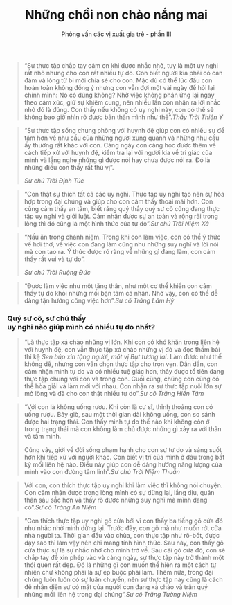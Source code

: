 ﻿---
title: Những chồi non chào nắng mai
id: nhung-choi-non-chao-nang-mai-3
preceeding_full_page_image_A4: "article2023/young-ones/A4 - Mindful Manner Question.png"
preceeding_full_page_image_Letter: "article2023/young-ones/Letter - Mindful Manner Question.png"
author: Phỏng vấn các vị xuất gia trẻ - phần III
---

<!-- MINDFUL MANNERS -->

> “Sự thực tập chắp tay cảm ơn khi được nhắc nhở, tuy là một uy nghi rất nhỏ nhưng cho con rất nhiều tự do. Con biết người kia phải có can đảm và lòng từ bi mới chia sẻ cho con. Mặc dù có thể lúc đầu con hoàn toàn không đồng ý nhưng con vẫn đợi một vài ngày để hỏi lại chính mình: Nó có đúng không? Nhờ việc không phản ứng lại ngay theo cảm xúc, giữ sự khiêm cung, nên nhiều lần con nhận ra lời nhắc nhở đó là đúng. Con thấy nếu không có uy nghi này, con có thể sẽ không bao giờ nhìn rõ được bản thân mình như thế”.<cite>Thầy Trời Thiện Ý</cite>
<!-- Ở ngoài đời, tại nơi làm việc, nếu ai đó nhắc nhở mình, họ trông đợi một câu trả lời và phản hồi nhanh. Nhưng trong tu viện, người nhận được lời nhắc nhở có thể có rất nhiều tự do và tuệ giác. -->
<!-- Trước hết, với bất kì lời nhắc nhở nào, con đều cố gắng tiếp nhận với thật nhiều lòng biết ơn. Vì -->

> <p>“Sự thực tập sống chung phòng với huynh đệ giúp con có nhiều sự để tâm hơn về nhu cầu của những người xung quanh và những nhu cầu ấy thường rất khác với con. Càng ngày con càng học được thêm về cách tiếp xử với huynh đệ, kiểm tra lại với người kia về tri giác của mình và lắng nghe những gì được nói hay chưa được nói ra. Đó là những điều con thấy rất thú vị”.</p><cite>Sư chú Trời Định Túc</cite>

> “Con thật sự thích tất cả các uy nghi. Thực tập uy nghi tạo nên sự hòa hợp trong đại chúng và giúp cho con cảm thấy thoải mái hơn. Con cũng cảm thấy an tâm, biết rằng quý thầy quý sư cô cũng đang thực tập uy nghi và giới luật. Cảm nhận được sự an toàn và rộng rãi trong lòng thì đó cũng là một hình thức của tự do”.<cite>Sư chú Trời Niệm Xả</cite>

<!-- explicit <p> here because I do not want the last line to be justified (very spaced out words) -->
> <p>“Nấu ăn trong chánh niệm. Trong khi con làm việc, con có thể ý thức về hơi thở, về việc con đang làm cũng như những suy nghĩ và lời nói mà con tạo ra. Ý thức được rõ ràng về những gì đang làm, con cảm thấy rất vui và tự do”.</p><cite>Sư chú Trời Ruộng Đức</cite>

> “Được làm việc như một tăng thân, như một cơ thể khiến con cảm thấy tự do khỏi những mối bận tâm cá nhân. Nhờ vậy, con có thể dễ dàng tận hưởng công việc hơn”.<cite>Sư cô Trăng Lâm Hỷ</cite>

<!--  -->
<h3>Quý sư cô, sư chú thấy <br/>uy nghi nào giúp mình có nhiều tự do nhất?</h3>

> “Là thực tập xá chào những vị lớn. Khi con có khó khăn trong liên hệ với huynh đệ, con vẫn thực tập xá chào những vị đó và đọc thầm bài thi kệ *Sen búp xin tặng người, một vị Bụt tương lai*. Làm được như thế không dễ, nhưng con vẫn chọn thực tập cho trọn vẹn. Dần dần, con cảm nhận mình tự do và có nhiều tuệ giác hơn, thấy được tổ tiên đang thực tập chung với con và trong con. Cuối cùng, chúng con cũng có thể hòa giải và làm mới với nhau. Con nhận ra sự thực tập nuôi lớn sự mở lòng và đã cho con thật nhiều tự do”.<cite>Sư cô Trăng Hiền Tâm</cite>

> “Với con là không uống rượu. Khi còn là cư sĩ, thỉnh thoảng con có uống rượu. Bây giờ, sau một thời gian dài không uống, con so sánh được hai trạng thái. Con thấy mình tự do thế nào khi không còn ở trong trạng thái mà con không làm chủ được những gì xảy ra với thân và tâm mình.
> 
> Cũng vậy, giới về đời sống phạm hạnh cho con sự tự do và sáng suốt hơn khi tiếp xử với người khác. Con biết vị trí của mình ở đâu trong bất kỳ mối liên hệ nào. Điều này giúp con dễ dàng hướng năng lượng của mình vào con đường tâm linh”.<cite>Sư chú Trời Niệm Thuần</cite>

> Với con, con thích thực tập uy nghi khi làm việc thì không nói chuyện. Con cảm nhận được trong lòng mình có sự dừng lại, lắng dịu, quán thân sâu sắc hơn và thấy rõ được những suy nghĩ mà mình đang có”.<cite>Sư cô Trăng An Niệm</cite>

> “Con thích thực tập uy nghi gõ cửa bởi vì con thấy ba tiếng gõ cửa đó như nhắc nhở mình dừng lại. Trước đây, con gõ mà như muốn rớt cửa nhà người ta. Thời gian đầu vào chùa, con thực tập như rô-bốt, được dạy sao thì làm vậy nên chỉ mang tính hình thức. Sau này, con thấy gõ cửa thực sự là sự nhắc nhở cho mình trở về. Sau cái gõ cửa đó, con sẽ chắp tay để xin phép vào và càng ngày, sự thực tập này trở thành một thói quen rất đẹp. Đó là những gì con muốn thể hiện ra một cách tự nhiên chứ không phải là sự ép buộc phải làm. Thêm nữa, trong đại chúng luôn luôn có sự luân chuyển, nên sự thực tập này cũng là cách để nhận diện sự có mặt của người con đang xá chào và trân quý những mối liên hệ trong đại chúng”.<cite>Sư cô Trăng Tường Niệm</cite>
